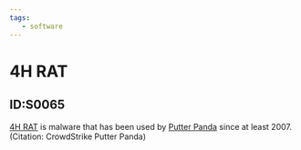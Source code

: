 ```yaml
---
tags:
   - software
---
```

# 4H RAT
## ID:S0065
[4H RAT](software/S0065) is malware that has been used by [Putter Panda](groups/G0024) since at least 2007. (Citation: CrowdStrike Putter Panda)
